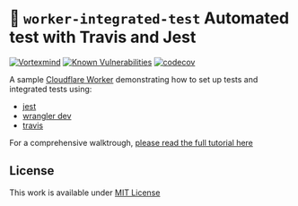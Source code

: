 # 👷 `worker-integrated-test` Automated test with Travis and Jest
[![Vortexmind](https://circleci.com/gh/Vortexmind/worker-integrated-test.svg?style=svg)](https://circleci.com/gh/Vortexmind/worker-integrated-test) [![Known Vulnerabilities](https://snyk.io/test/github/Vortexmind/worker-integrated-test/badge.svg)](https://snyk.io/test/github/Vortexmind/worker-integrated-test) [![codecov](https://codecov.io/gh/Vortexmind/worker-integrated-test/branch/master/graph/badge.svg)](https://codecov.io/gh/Vortexmind/worker-integrated-test)

A sample [Cloudflare Worker](https://workers.cloudflare.com/) demonstrating how to set up tests and integrated tests using:
* [jest](https://jestjs.io/)
* [wrangler dev](https://github.com/cloudflare/wrangler)
* [travis](https://travis-ci.com/)

For a comprehensive walktrough, [please read the full tutorial here](https://www.paolotagliaferri.com/test-cloudflare-workers-with-jest-wrangler-travis/)

## License
This work is available under [MIT License](https://github.com/Vortexmind/worker-integrated-test/blob/main/LICENSE)
